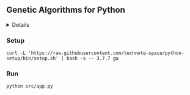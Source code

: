## Genetic Algorithms for Python

<!-- START doctoc generated TOC please keep comment here to allow auto update -->
<!-- DON'T EDIT THIS SECTION, INSTEAD RE-RUN doctoc TO UPDATE -->
<details>
<summary>Details</summary>

- [Setup](#setup)
- [Run](#run)

</details>
<!-- END doctoc generated TOC please keep comment here to allow auto update -->

### Setup
```shell script
curl -L 'https://raw.githubusercontent.com/technote-space/python-setup/bin/setup.sh' | bash -s -- 3.7.7 ga
```

### Run
```shell script
python src/app.py
```
